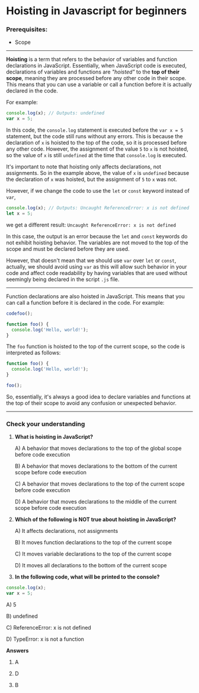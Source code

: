 # Hoisting in Javascript for beginners

### Prerequisites:

* Scope
    

---

**Hoisting** is a term that refers to the behavior of variables and function declarations in JavaScript. Essentially, when JavaScript code is executed, declarations of variables and functions are *"hoisted"* to the **top of their scope**, meaning they are processed before any other code in their scope. This means that you can use a variable or call a function before it is actually declared in the code.

For example:

```javascript
console.log(x); // Outputs: undefined
var x = 5;
```

In this code, the `console.log` statement is executed before the `var x = 5` statement, but the code still runs without any errors. This is because the declaration of `x` is hoisted to the top of the code, so it is processed before any other code. However, the assignment of the value `5` to `x` is not hoisted, so the value of `x` is still `undefined` at the time that `console.log` is executed.

It's important to note that hoisting only affects declarations, not assignments. So in the example above, the value of `x` is `undefined` because the declaration of `x` was hoisted, but the assignment of `5` to `x` was not.

However, if we change the code to use the `let` or `const` keyword instead of `var`,

```javascript
console.log(x); // Outputs: Uncaught ReferenceError: x is not defined
let x = 5;
```

we get a different result: `Uncaught ReferenceError: x is not defined`

In this case, the output is an error because the `let` and `const` keywords do not exhibit hoisting behavior. The variables are not moved to the top of the scope and must be declared before they are used.

However, that doesn't mean that we should use `var` over `let` or `const`, actually, we should avoid using `var` as this will allow such behavior in your code and affect code readability by having variables that are used without seemingly being declared in the script `.js` file.

---

Function declarations are also hoisted in JavaScript. This means that you can call a function before it is declared in the code. For example:

```javascript
codefoo();

function foo() {
  console.log('Hello, world!');
}
```

The `foo` function is hoisted to the top of the current scope, so the code is interpreted as follows:

```javascript
function foo() {
  console.log('Hello, world!');
}

foo();
```

So, essentially, it's always a good idea to declare variables and functions at the top of their scope to avoid any confusion or unexpected behavior.

---

### Check your understanding

1. **What is hoisting in JavaScript?**
    
    A) A behavior that moves declarations to the top of the global scope before code execution
    
    B) A behavior that moves declarations to the bottom of the current scope before code execution
    
    C) A behavior that moves declarations to the top of the current scope before code execution
    
    D) A behavior that moves declarations to the middle of the current scope before code execution
    
2. **Which of the following is NOT true about hoisting in JavaScript?**
    
    A) It affects declarations, not assignments
    
    B) It moves function declarations to the top of the current scope
    
    C) It moves variable declarations to the top of the current scope
    
    D) It moves all declarations to the bottom of the current scope
    
3. **In the following code, what will be printed to the console?**
    

```javascript
console.log(x);
var x = 5;
```

A) 5

B) undefined

C) ReferenceError: x is not defined

D) TypeError: x is not a function

**Answers**

1. A
    
2. D
    
3. B